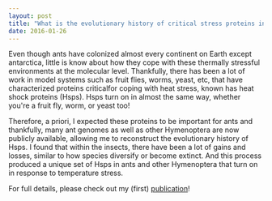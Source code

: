 ```yaml
---
layout: post
title: "What is the evolutionary history of critical stress proteins in ants?"
date: 2016-01-26
---
```


Even though ants have colonized almost every continent on Earth except antarctica, 
little is know about how they cope with these thermally stressful environments at the molecular level. Thankfully, there has been a lot of work in model systems such as fruit flies, worms, yeast, etc, that have characterized proteins criticalfor coping with heat stress, known has heat shock proteins (Hsps). Hsps turn on in almost the same way, whether you're a fruit fly, worm, or yeast too!

Therefore, a priori, I expected these proteins to be important for ants and thankfully, many ant genomes as well as other Hymenoptera are now publicly available, allowing me to reconstruct the evolutionary history of Hsps. I found that within the insects, there have been a lot of gains and losses, similar to how species diversify or become extinct. And this process produced a unique set of Hsps in ants and other Hymenoptera that turn on in response to temperature stress. 

For full details, please check out my (first) <a href="http://bmcevolbiol.biomedcentral.com/articles/10.1186/s12862-015-0573-0">publication<a>!